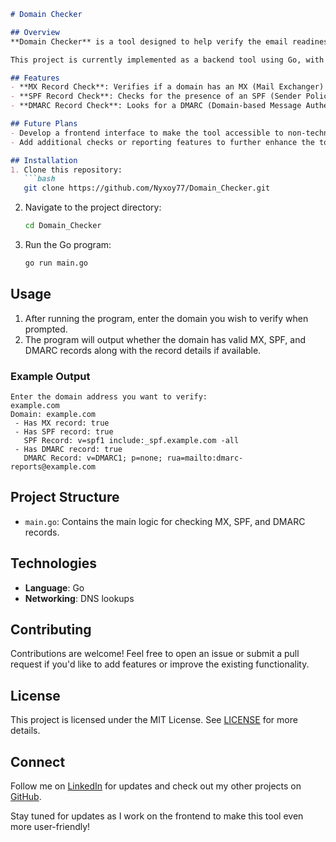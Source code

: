 ```markdown
# Domain Checker

## Overview
**Domain Checker** is a tool designed to help verify the email readiness of a domain by checking essential DNS records, specifically MX, SPF, and DMARC records. With this project, you can ensure a domain's email setup and enhance email deliverability and security.

This project is currently implemented as a backend tool using Go, with plans to add a frontend interface for a more user-friendly experience.

## Features
- **MX Record Check**: Verifies if a domain has an MX (Mail Exchanger) record, which indicates email service capability.
- **SPF Record Check**: Checks for the presence of an SPF (Sender Policy Framework) record, which specifies authorized email servers for the domain.
- **DMARC Record Check**: Looks for a DMARC (Domain-based Message Authentication, Reporting & Conformance) record, which provides additional email security and reporting.

## Future Plans
- Develop a frontend interface to make the tool accessible to non-technical users.
- Add additional checks or reporting features to further enhance the tool’s capabilities.

## Installation
1. Clone this repository:
   ```bash
   git clone https://github.com/Nyxoy77/Domain_Checker.git
   ```
2. Navigate to the project directory:
   ```bash
   cd Domain_Checker
   ```
3. Run the Go program:
   ```bash
   go run main.go
   ```

## Usage
1. After running the program, enter the domain you wish to verify when prompted.
2. The program will output whether the domain has valid MX, SPF, and DMARC records along with the record details if available.

### Example Output
```plaintext
Enter the domain address you want to verify:
example.com
Domain: example.com
 - Has MX record: true
 - Has SPF record: true
   SPF Record: v=spf1 include:_spf.example.com -all
 - Has DMARC record: true
   DMARC Record: v=DMARC1; p=none; rua=mailto:dmarc-reports@example.com
```

## Project Structure
- `main.go`: Contains the main logic for checking MX, SPF, and DMARC records.

## Technologies
- **Language**: Go
- **Networking**: DNS lookups

## Contributing
Contributions are welcome! Feel free to open an issue or submit a pull request if you'd like to add features or improve the existing functionality.

## License
This project is licensed under the MIT License. See [LICENSE](LICENSE) for more details.

## Connect
Follow me on [LinkedIn](https://www.linkedin.com/in/shivam-rai/) for updates and check out my other projects on [GitHub](https://github.com/Nyxoy77).

Stay tuned for updates as I work on the frontend to make this tool even more user-friendly!



